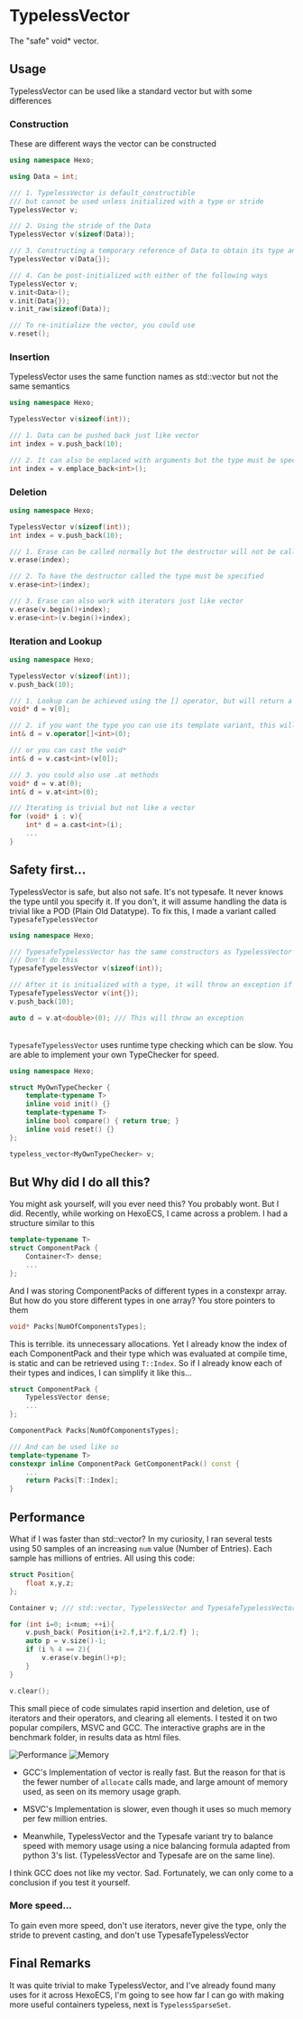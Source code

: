 # TypelessVector
The "safe" void* vector.



## Usage
TypelessVector can be used like a standard vector but with some differences

### Construction
These are different ways the vector can be constructed
```c++
using namespace Hexo;

using Data = int;

/// 1. TypelessVector is default_constructible
/// but cannot be used unless initialized with a type or stride
TypelessVector v;

/// 2. Using the stride of the Data
TypelessVector v(sizeof(Data));

/// 3. Constructing a temporary reference of Data to obtain its type and stride
TypelessVector v(Data{});

/// 4. Can be post-initialized with either of the following ways
TypelessVector v;
v.init<Data>();
v.init(Data{});
v.init_raw(sizeof(Data));

/// To re-initialize the vector, you could use
v.reset();

```


### Insertion
TypelessVector uses the same function names as std::vector but not the same semantics
```c++
using namespace Hexo;

TypelessVector v(sizeof(int));

/// 1. Data can be pushed back just like vector
int index = v.push_back(10);

/// 2. It can also be emplaced with arguments but the type must be specified so the constructor can be called
int index = v.emplace_back<int>();

```



### Deletion
```c++
using namespace Hexo;

TypelessVector v(sizeof(int));
int index = v.push_back(10);

/// 1. Erase can be called normally but the destructor will not be called
v.erase(index);

/// 2. To have the destructor called the type must be specified
v.erase<int>(index);

/// 3. Erase can also work with iterators just like vector
v.erase(v.begin()+index);
v.erase<int>(v.begin()+index);

```



### Iteration and Lookup
```c++
using namespace Hexo;

TypelessVector v(sizeof(int));
v.push_back(10);

/// 1. Lookup can be achieved using the [] operator, but will return a void* and will return null if nothing is found
void* d = v[0];

/// 2. if you want the type you can use its template variant, this will return a refernce and throw and exception if nothing is found
int& d = v.operator[]<int>(0);

/// or you can cast the void*
int& d = v.cast<int>(v[0]);

/// 3. you could also use .at methods
void* d = v.at(0);
int& d = v.at<int>(0);

/// Iterating is trivial but not like a vector
for (void* i : v){
	int* d = a.cast<int>(i);
	...
}

```



## Safety first...
TypelessVector is safe, but also not safe. It's not typesafe. It never knows the type until you specify it. If you don't, it will assume handling the data is trivial like a POD (Plain Old Datatype). To fix this, I made a variant called `TypesafeTypelessVector`

```c++
using namespace Hexo;

/// TypesafeTypelessVector has the same constructors as TypelessVector except for the ones where only the stride is given
/// Don't do this
TypesafeTypelessVector v(sizeof(int));

/// After it is initialized with a type, it will throw an exception if a different type is ever given
TypesafeTypelessVector v(int{});
v.push_back(10);

auto d = v.at<double>(0); /// This will throw an exception

```
\
`TypesafeTypelessVector` uses runtime type checking which can be slow. You are able to implement your own TypeChecker for speed.
```c++
using namespace Hexo;

struct MyOwnTypeChecker {
	template<typename T>
	inline void init() {}
	template<typename T>
	inline bool compare() { return true; }
	inline void reset() {}
};

typeless_vector<MyOwnTypeChecker> v;

```



## But Why did I do all this?
You might ask yourself, will you ever need this? You probably wont. But I did. Recently, while working on HexoECS, I came across a problem. I had a structure similar to this
```c++
template<typename T>
struct ComponentPack {
	Container<T> dense;
	...
};
```
And I was storing ComponentPacks of different types in a constexpr array. But how do you store different types in one array? You store pointers to them
```c++
void* Packs[NumOfComponentsTypes];
```
This is terrible. its unnecessary allocations. Yet I already know the index of each ComponentPack and their type which was evaluated at compile time, is static and can be retrieved using `T::Index`. So if I already know each of their types and indices, I can simplify it like this...
```c++
struct ComponentPack {
	TypelessVector dense;
	...
};

ComponentPack Packs[NumOfComponentsTypes];

/// And can be used like so
template<typename T>
constexpr inline ComponentPack GetComponentPack() const {
	...
	return Packs[T::Index];
}
```



## Performance
What if I was faster than std::vector? In my curiosity, I ran several tests using 50 samples of an increasing `num` value (Number of Entries). Each sample has millions of entries. All using this code:
```c++
struct Position{
	float x,y,z;
};

Container v; /// std::vector, TypelessVector and TypesafeTypelessVector

for (int i=0; i<num; ++i){
	v.push_back( Position{i+2.f,i*2.f,i/2.f} );
	auto p = v.size()-1;
	if (i % 4 == 2){
		v.erase(v.begin()+p);
	}
}

v.clear();

```
This small piece of code simulates rapid insertion and deletion, use of iterators and their operators, and clearing all elements. I tested it on two popular compilers, MSVC and GCC. The interactive graphs are in the benchmark folder, in results data as html files.

![Performance](/benchmark/results.png "Title")
![Memory](/benchmark/results_Mem.png "Title")

- GCC's Implementation of vector is really fast. But the reason for that is the fewer number of `allocate` calls made, and large amount of memory used, as seen on its memory usage graph.

- MSVC's Implementation is slower, even though it uses so much memory per few million entries.

- Meanwhile, TypelessVector and the Typesafe variant try to balance speed with memory usage using a nice balancing formula adapted from python 3's list. (TypelessVector and Typesafe are on the same line).

I think GCC does not like my vector. Sad. Fortunately, we can only come to a conclusion if you test it yourself.


### More speed...
To gain even more speed, don't use iterators, never give the type, only the stride to prevent casting, and don't use TypesafeTypelessVector



## Final Remarks
It was quite trivial to make TypelessVector, and I've already found many uses for it across HexoECS, I'm going to see how far I can go with making more useful containers typeless, next is `TypelessSparseSet`.

